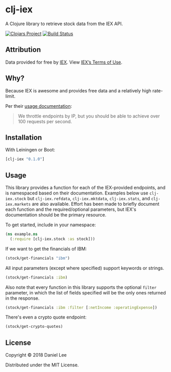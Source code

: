 # clj-iex

A Clojure library to retrieve stock data from the IEX API.

[![Clojars Project](https://img.shields.io/clojars/v/clj-iex.svg)](https://clojars.org/clj-iex)
[![Build Status](https://travis-ci.org/skyscraper/clj-iex.svg?branch=master)](https://travis-ci.org/skyscraper/clj-iex)

## Attribution

Data provided for free by [IEX](https://iextrading.com/developer). View [IEX’s Terms of Use](https://iextrading.com/api-exhibit-a/).

## Why?

Because IEX is awesome and provides free data and a relatively high rate-limit.

Per their [usage documentation](https://iextrading.com/developer/docs/#usage):
>We throttle endpoints by IP, but you should be able to achieve over 100 requests per second.

## Installation

With Leiningen or Boot:
```clojure
[clj-iex "0.1.0"]
```

## Usage

This library provides a function for each of the IEX-provided endpoints, and is namespaced based on their documentation. Examples below use `clj-iex.stock` but `clj-iex.refdata`, `clj-iex.mktdata`, `clj-iex.stats`, and `clj-iex.markets` are also available. Effort has been made to briefly document each function and the required/optional parameters, but IEX's documentation should be the primary resource.

To get started, include in your namespace:
```clojure
(ns example.ns
  (:require [clj-iex.stock :as stock]))
```

If we want to get the financials of IBM:

```clojure
(stock/get-financials "ibm")
```

All input parameters (except where specified) support keywords or strings.

```clojure
(stock/get-financials :ibm)
```

Also note that every function in this library supports the optional `filter` parameter, in which the list of fields specified will be the only ones returned in the response.

```clojure
(stock/get-financials :ibm :filter [:netIncome :operatingExpense])
```

There's even a crypto quote endpoint:
```clojure
(stock/get-crypto-quotes)
```

## License

Copyright © 2018 Daniel Lee

Distributed under the MIT License.
